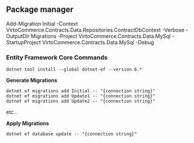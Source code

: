 
## Package manager 
Add-Migration Initial -Context VirtoCommerce.Contracts.Data.Repositories.ContractDbContext  -Verbose -OutputDir Migrations -Project VirtoCommerce.Contracts.Data.MySql -StartupProject VirtoCommerce.Contracts.Data.MySql  -Debug



### Entity Framework Core Commands
```
dotnet tool install --global dotnet-ef --version 6.*
```

**Generate Migrations**

```
dotnet ef migrations add Initial -- "{connection string}"
dotnet ef migrations add Update1 -- "{connection string}"
dotnet ef migrations add Update2 -- "{connection string}"
```

etc..

**Apply Migrations**

`dotnet ef database update -- "{connection string}"`
